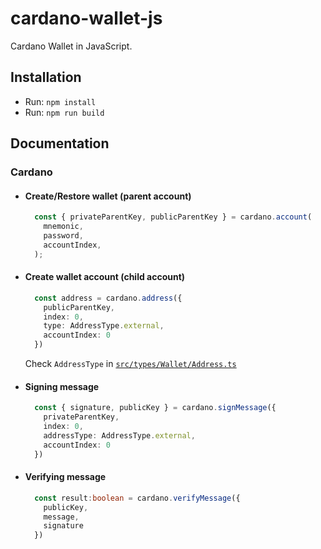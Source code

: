 # cardano-wallet-js

Cardano Wallet in JavaScript.

## Installation

- Run: `npm install`
- Run: `npm run build`

## Documentation

### Cardano

- #### Create/Restore wallet (parent account)

  ```ts
    const { privateParentKey, publicParentKey } = cardano.account(
      mnemonic,
      password,
      accountIndex,
    );
  ````

- #### Create wallet account (child account)

  ```ts
    const address = cardano.address({
      publicParentKey,
      index: 0,
      type: AddressType.external,
      accountIndex: 0
    })
  ````

  Check `AddressType` in [`src/types/Wallet/Address.ts`](src/types/Wallet/Address.ts)

- #### Signing message

  ```ts
    const { signature, publicKey } = cardano.signMessage({
      privateParentKey,
      index: 0,
      addressType: AddressType.external,
      accountIndex: 0
    })
  ````

- #### Verifying message

  ```ts
    const result:boolean = cardano.verifyMessage({
      publicKey,
      message,
      signature
    })
  ````
